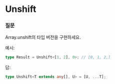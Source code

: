 # Unshift

### 질문

Array.unshift의 타입 버전을 구현하세요.

예시:

```ts
type Result = Unshift<[1, 2], 0>; // [0, 1, 2,]
```

답:

```ts
type Unshift<T extends any[], U> = [U, ...T];
```
